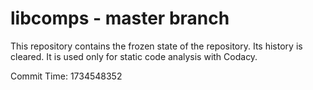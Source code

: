 # libcomps - master branch

This repository contains the frozen state of the repository.
Its history is cleared. It is used only for static code
analysis with Codacy.

Commit Time: 1734548352